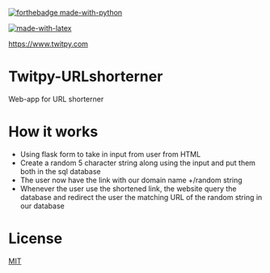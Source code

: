 [![forthebadge made-with-python](http://ForTheBadge.com/images/badges/made-with-python.svg)](https://www.python.org/)

[![made-with-latex](https://img.shields.io/badge/Made%20with-flask-1f425f.svg)](https://flask.palletsprojects.com/en/1.1.x/)

https://www.twitpy.com

# Twitpy-URLshorterner
Web-app for URL shorterner

# How it works
- Using flask form to take in input from user from HTML
- Create a random 5 character string along using the input and put them both in the sql database
- The user now have the link with our domain name +/random string
- Whenever the user use the shortened link, the website query the database and redirect the user the matching URL of the random string in our database

# License
[MIT](https://choosealicense.com/licenses/mit/)
